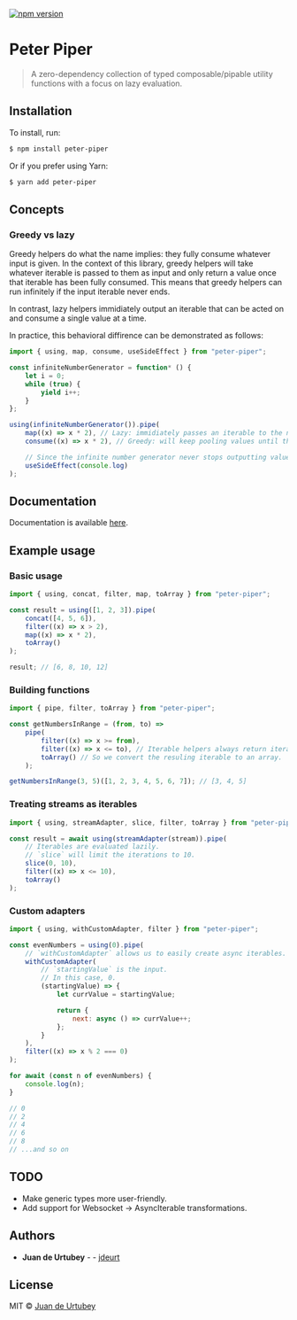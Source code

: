 [![npm version](https://badge.fury.io/js/peter-piper.svg)](https://badge.fury.io/js/peter-piper)

# Peter Piper

> A zero-dependency collection of typed composable/pipable utility functions with a focus on lazy evaluation.

## Installation

To install, run:

```sh
$ npm install peter-piper
```

Or if you prefer using Yarn:

```sh
$ yarn add peter-piper
```

## Concepts

### Greedy vs lazy

Greedy helpers do what the name implies: they fully consume whatever input is given. In the context of this library, greedy helpers will take whatever iterable is passed to them as input and only return a value once that iterable has been fully consumed. This means that greedy helpers can run infinitely if the input iterable never ends.

In contrast, lazy helpers immidiately output an iterable that can be acted on and consume a single value at a time.

In practice, this behavioral diffirence can be demonstrated as follows:

```js
import { using, map, consume, useSideEffect } from "peter-piper";

const infiniteNumberGenerator = function* () {
    let i = 0;
    while (true) {
        yield i++;
    }
};

using(infiniteNumberGenerator()).pipe(
    map((x) => x * 2), // Lazy: immidiately passes an iterable to the next helper
    consume((x) => x * 2), // Greedy: will keep pooling values until the iterable has finished

    // Since the infinite number generator never stops outputting values, `consume` will run infinitely and this helper is never reached.
    useSideEffect(console.log)
);
```

## Documentation

Documentation is available [here](docs/modules.md).

## Example usage

### Basic usage

```js
import { using, concat, filter, map, toArray } from "peter-piper";

const result = using([1, 2, 3]).pipe(
    concat([4, 5, 6]),
    filter((x) => x > 2),
    map((x) => x * 2),
    toArray()
);

result; // [6, 8, 10, 12]
```

### Building functions

```js
import { pipe, filter, toArray } from "peter-piper";

const getNumbersInRange = (from, to) =>
    pipe(
        filter((x) => x >= from),
        filter((x) => x <= to), // Iterable helpers always return iterables
        toArray() // So we convert the resuling iterable to an array.
    );

getNumbersInRange(3, 5)([1, 2, 3, 4, 5, 6, 7]); // [3, 4, 5]
```

### Treating streams as iterables

```js
import { using, streamAdapter, slice, filter, toArray } from "peter-piper";

const result = await using(streamAdapter(stream)).pipe(
    // Iterables are evaluated lazily.
    // `slice` will limit the iterations to 10.
    slice(0, 10),
    filter((x) => x <= 10),
    toArray()
);
```

### Custom adapters

```js
import { using, withCustomAdapter, filter } from "peter-piper";

const evenNumbers = using(0).pipe(
    // `withCustomAdapter` allows us to easily create async iterables.
    withCustomAdapter(
        // `startingValue` is the input.
        // In this case, 0.
        (startingValue) => {
            let currValue = startingValue;

            return {
                next: async () => currValue++;
            };
        }
    ),
    filter((x) => x % 2 === 0)
);

for await (const n of evenNumbers) {
    console.log(n);
}

// 0
// 2
// 4
// 6
// 8
// ...and so on
```

## TODO

-   Make generic types more user-friendly.
-   Add support for Websocket -> AsyncIterable transformations.

## Authors

-   **Juan de Urtubey** - - [jdeurt](https://github.com/jdeurt)

## License

MIT © [Juan de Urtubey](https://github.com/jdeurt)

